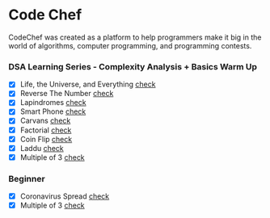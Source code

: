 # Code Chef

CodeChef was created as a platform to help programmers make it big in the world of algorithms, computer programming, and programming contests.

### DSA Learning Series - Complexity Analysis + Basics Warm Up
- [x] Life, the Universe, and Everything [check](https://www.codechef.com/LRNDSA01/problems/TEST)
- [x] Reverse The Number [check](https://www.codechef.com/LRNDSA01/problems/FLOW007)
- [x] Lapindromes [check](https://www.codechef.com/LRNDSA01/problems/LAPIN)
- [x] Smart Phone [check](https://www.codechef.com/LRNDSA01/problems/ZCO14003)
- [x] Carvans [check](https://www.codechef.com/LRNDSA01/problems/CARVANS)
- [x] Factorial [check](https://www.codechef.com/LRNDSA01/problems/FCTRL)
- [x] Coin Flip [check](https://www.codechef.com/LRNDSA01/problems/CONFLIP)
- [x] Laddu [check](https://www.codechef.com/LRNDSA01/problems/LADDU)
- [x] Multiple of 3 [check](https://www.codechef.com/LRNDSA01/problems/MULTHREE)

### Beginner
- [x] Coronavirus Spread [check](https://www.codechef.com/problems/COVID19)
- [x] Multiple of 3 [check](https://www.codechef.com/LRNDSA01/problems/MULTHREE)
